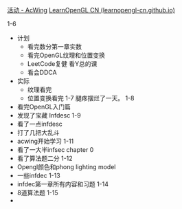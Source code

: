 [活动 - AcWing](https://www.acwing.com/activity/content/introduction/11/)
[LearnOpenGL CN (learnopengl-cn.github.io)](https://learnopengl-cn.github.io/)

1-6
- 计划
	- 看完数分第一章实数
	- 看完OpenGL纹理和位置变换
	- LeetCode复健 看Y总的课
	- 看会DDCA
- 实际
	- 纹理看完
	- 位置变换看完
1-7
腿疼摆烂了一天。
1-8
- 看完OpenGL入门篇
- 发现了宝藏 Infdesc
1-9
- 看了一点infdesc
- 打了几把大乱斗
- acwing开始学习
1-11
- 看了一大半infsec chapter 0
- 看了算法题二分
1-12
- Opengl颜色和phong lighting model
- 一些infdec
1-13
- infdec第一章所有内容和习题
1-14
- 8道算法题
1-15
- 